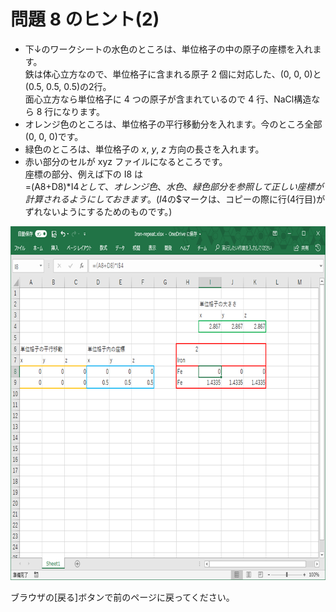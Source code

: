 # 問題 8 のヒント(2)
- 下↓のワークシートの水色のところは、単位格子の中の原子の座標を入れます。  
鉄は体心立方なので、単位格子に含まれる原子 2 個に対応した、(0, 0, 0)と(0.5, 0.5, 0.5)の2行。  
面心立方なら単位格子に 4 つの原子が含まれているので 4 行、NaCl構造なら 8 行になります。  
- オレンジ色のところは、単位格子の平行移動分を入れます。今のところ全部 (0, 0, 0)です。
- 緑色のところは、単位格子の *x*, *y*, *z* 方向の長さを入れます。
- 赤い部分のセルが xyz ファイルになるところです。  
座標の部分、例えば下の I8 は  
=(A8+D8)*I$4  
として、オレンジ色、水色、緑色部分を参照して正しい座標が計算されるようにしておきます。
(I$4の$マークは、コピーの際に行(4行目)がずれないようにするためのものです。)

<img class="alignnone wp-image-11730 size-full" src="/img/q8-nn1-1.png" alt="" width="709" height="566" /></a></li>

ブラウザの[戻る]ボタンで前のページに戻ってください。
